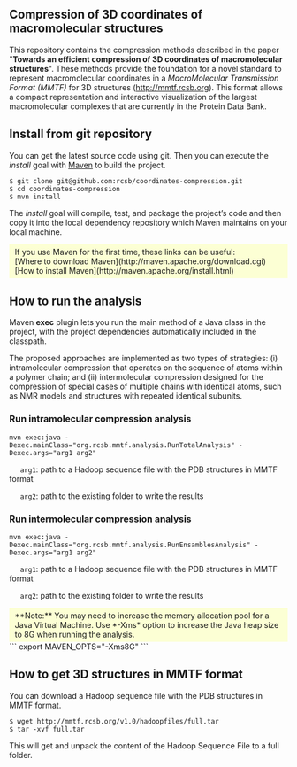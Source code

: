 ## Compression of 3D coordinates of macromolecular structures
This repository contains the compression methods described in the paper "**Towards an efficient compression of 3D coordinates of macromolecular structures**". These methods provide the foundation for a novel standard to represent macromolecular coordinates in a *MacroMolecular Transmission Format (MMTF)* for 3D structures (http://mmtf.rcsb.org). This format allows a compact representation and interactive visualization of the largest macromolecular complexes that are currently in the Protein Data Bank.

## Install from git repository
You can get the latest source code using git. Then you can execute the *install* goal with [Maven](http://maven.apache.org/guides/getting-started/index.html#What_is_Maven) to build the project.
```
$ git clone git@github.com:rcsb/coordinates-compression.git
$ cd coordinates-compression
$ mvn install
```
The *install* goal will compile, test, and package the project’s code and then copy it into the local dependency repository which Maven maintains on your local machine.

<div style="background-color:#FCFFD4; padding:5px;padding-left:10px;"><div>
If you use Maven for the first time, these links can be useful:</br>
[Where to download Maven](http://maven.apache.org/download.cgi)</br>
[How to install Maven](http://maven.apache.org/install.html)
</div></div>

## How to run the analysis
Maven **exec** plugin lets you run the main method of a Java class in the project, with the project dependencies automatically included in the classpath.

The proposed approaches are implemented as two types of strategies: (i) intramolecular compression that operates on the sequence of atoms within a polymer chain; and (ii) intermolecular compression designed for the compression of special cases of multiple chains with identical atoms, such as NMR models and structures with repeated identical subunits.

### Run intramolecular compression analysis
```
mvn exec:java -Dexec.mainClass="org.rcsb.mmtf.analysis.RunTotalAnalysis" -Dexec.args="arg1 arg2"
```
&nbsp;&nbsp;&nbsp;&nbsp;&nbsp;`arg1`: path to a Hadoop sequence file with the PDB structures in MMTF format

&nbsp;&nbsp;&nbsp;&nbsp;&nbsp;`arg2`: path to the existing folder to write the results

### Run intermolecular compression analysis
```
mvn exec:java -Dexec.mainClass="org.rcsb.mmtf.analysis.RunEnsamblesAnalysis" -Dexec.args="arg1 arg2"
```
&nbsp;&nbsp;&nbsp;&nbsp;&nbsp;`arg1`: path to a Hadoop sequence file with the PDB structures in MMTF format

&nbsp;&nbsp;&nbsp;&nbsp;&nbsp;`arg2`: path to the existing folder to write the results

<div style="background-color:#FCFFD4; padding:5px;padding-left:10px;"><div>
**Note:** You may need to increase the memory allocation pool for a Java Virtual Machine. Use *-Xms* option to increase the Java heap size to 8G when running the analysis.
</div></div>
```
export MAVEN_OPTS="-Xms8G"
```

## How to get 3D structures in MMTF format
You can download a Hadoop sequence file with the PDB structures in MMTF format.
```
$ wget http://mmtf.rcsb.org/v1.0/hadoopfiles/full.tar
$ tar -xvf full.tar
```
This will get and unpack the content of the Hadoop Sequence File to a full folder.
